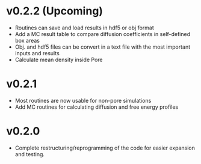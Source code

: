 # v0.2.2 (Upcoming)
* Routines can save and load results in hdf5 or obj format
* Add a MC result table to compare diffusion coefficients in self-defined box areas
* Obj. and hdf5 files can be convert in a text file with the most important inputs and results
* Calculate mean density inside Pore

# v0.2.1
* Most routines are now usable for non-pore simulations
* Add MC routines for calculating diffusion and free energy profiles

# v0.2.0
* Complete restructuring/reprogramming of the code for easier expansion and testing.
